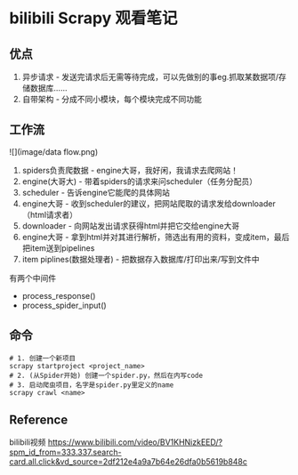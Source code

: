 # bilibili Scrapy 观看笔记
## 优点
1. 异步请求 - 发送完请求后无需等待完成，可以先做别的事eg.抓取某数据项/存储数据库......
2. 自带架构 - 分成不同小模块，每个模块完成不同功能
## 工作流
![](image/data flow.png)
1. spiders负责爬数据 - engine大哥，我好闲，我请求去爬网站！
2. engine(大哥大) - 带着spiders的请求来问scheduler（任务分配员）
3. scheduler - 告诉engine它能爬的具体网站
4. engine大哥 - 收到scheduler的建议，把网站爬取的请求发给downloader（html请求者）
5. downloader - 向网站发出请求获得html并把它交给engine大哥
6. engine大哥 - 拿到html并对其进行解析，筛选出有用的资料，变成item，最后把item送到pipelines
7. item piplines(数据处理者) - 把数据存入数据库/打印出来/写到文件中

有两个中间件
- process_response()
- process_spider_input()

## 命令
```commandline
# 1. 创建一个新项目
scrapy startproject <project_name>
# 2. (从Spider开始) 创建一个spider.py，然后在内写code
# 3. 启动爬虫项目，名字是spider.py里定义的name
scrapy crawl <name>
```
## Reference
bilibili视频
https://www.bilibili.com/video/BV1KHNizkEED/?spm_id_from=333.337.search-card.all.click&vd_source=2df212e4a9a7b64e26dfa0b5619b848c